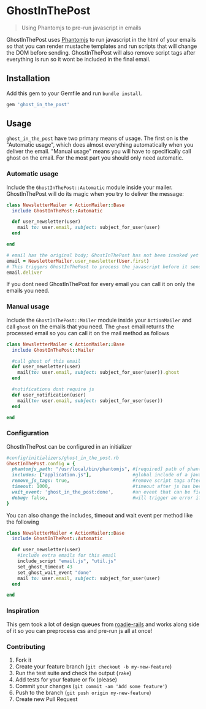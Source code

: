 # GhostInThePost #

> Using Phantomjs to pre-run javascript in emails

GhostInThePost uses [Phantomjs](http://phantomjs.org/) to run javascript in the html of your emails so that you can render mustache templates and run scripts that will change the DOM before sending. GhostInThePost will also remove script tags after everything is run so it wont be included in the final email.

## Installation ##

Add this gem to your Gemfile and run `bundle install`.

```ruby
gem 'ghost_in_the_post'
```

## Usage ##

`ghost_in_the_post` have two primary means of usage. The first on is the "Automatic usage", which does almost everything automatically when you deliver the email. "Manual usage" means you will have to specifically call ghost on the email. For the most part you should only need automatic.


### Automatic usage ###

Include the `GhostInThePost::Automatic` module inside your mailer. GhostInThePost will do its magic when you try to deliver the message:

```ruby
class NewsletterMailer < ActionMailer::Base
  include GhostInThePost::Automatic

  def user_newsletter(user)
    mail to: user.email, subject: subject_for_user(user)
  end

end

# email has the original body; GhostInThePost has not been invoked yet
email = NewsletterMailer.user_newsletter(User.first)
# This triggers GhostInThePost to process the javascript before it sends
email.deliver
```

If you dont need GhostInThePost for every email you can call it on only the emails you need.

### Manual usage ###

Include the `GhostInThePost::Mailer` module inside your `ActionMailer` and call `ghost` on the emails that you need. The `ghost` email returns the processed email so you can call it on the mail method as follows

```ruby
class NewsletterMailer < ActionMailer::Base
  include GhostInThePost::Mailer

  #call ghost of this email
  def user_newsletter(user)
    mail(to: user.email, subject: subject_for_user(user)).ghost
  end

  #notifications dont require js
  def user_notification(user)
    mail(to: user.email, subject: subject_for_user(user))
  end

end
```

### Configuration ###

GhostInThePost can be configured in an initializer

```ruby
#config/initializers/ghost_in_the_post.rb
GhostInThePost.config = {
  phantomjs_path: "/usr/local/bin/phantomjs", #[required] path of phantomjs, if this is not set there will be an error
  includes: ["application.js"],               #global include of a javascript file, this will be injected into every email
  remove_js_tags: true,                       #remove script tags after javascript has been processed
  timeout: 1000,                              #timeout after js has been inserted to make sure it is run
  wait_event: 'ghost_in_the_post:done',       #an event that can be fire on the document to trigger finish of the processing early
  debug: false,                               #will trigger an error if it cannot find a script and leave the tempfile of html if there was an error so you can review it
}
```

You can also change the includes, timeout and wait event per method like the following

```ruby
class NewsletterMailer < ActionMailer::Base
  include GhostInThePost::Automatic

  def user_newsletter(user)
    #include extra emails for this email
    include_script "email.js", "util.js"
    set_ghost_timeout 43
    set_ghost_wait_event "done"
    mail to: user.email, subject: subject_for_user(user)
  end

end
```

### Inspiration

This gem took a lot of design queues from [roadie-rails](https://github.com/Mange/roadie-rails) and works along side of it so you can preprocess css and pre-run js all at once!

### Contributing

1. Fork it
2. Create your feature branch (`git checkout -b my-new-feature`)
3. Run the test suite and check the output (`rake`)
4. Add tests for your feature or fix (please)
5. Commit your changes (`git commit -am 'Add some feature'`)
6. Push to the branch (`git push origin my-new-feature`)
7. Create new Pull Request
